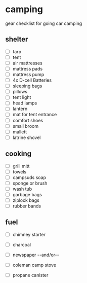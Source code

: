 # camping
gear checklist for going car camping

## shelter
- [ ] tarp
- [ ] tent
- [ ] air mattresses
- [ ] mattress pads
- [ ] mattress pump
- [ ] 4x D-cell Batteries
- [ ] sleeping bags
- [ ] pillows
- [ ] tent light
- [ ] head lamps
- [ ] lantern
- [ ] mat for tent entrance
- [ ] comfort shoes
- [ ] small broom
- [ ] mallett 
- [ ] latrine shovel

## cooking
- [ ] grill mitt
- [ ] towels
- [ ] campsuds soap
- [ ] sponge or brush
- [ ] wash tub
- [ ] garbage bags
- [ ] ziplock bags
- [ ] rubber bands

## fuel
- [ ] chimney starter
- [ ] charcoal
- [ ] newspaper
--and/or--
- [ ] coleman camp stove
- [ ] propane canister

